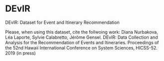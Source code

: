 # DEvIR
DEvIR: Dataset for Event and Itinerary Recommendation 

Please, when using this dataset, cite the follwoing work:
Diana Nurbakova, Léa Laporte, Sylvie Calabretto, Jérôme Gensel. DEvIR: Data Collection and Analysis for the Recommendation of Events and Itineraries. Proceedings of the 52nd Hawaii International Conference on System Sciences, HICSS-52. 2019 (in press) 
